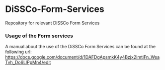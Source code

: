 # DiSSCo-Form-Services
Repository for relevant DiSSCo Form Services

<h3> Usage of the Form services </h3>

A manual about the use of the DiSSCo Form Services can be found at the following url: https://docs.google.com/document/d/1DAFDgApsmkK4y4Bzjx2ImtiFn_WsaTvh_Do6LlPpMn4/edit